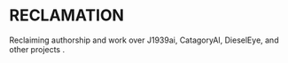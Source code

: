 # RECLAMATION
Reclaiming authorship and work over J1939ai, CatagoryAI, DieselEye, and other projects .
